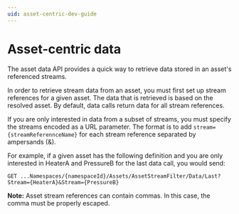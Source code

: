 ```yaml
---
uid: asset-centric-dev-guide
---
```


# Asset-centric data

The asset data API provides a quick way to retrieve data stored in an asset's referenced streams. 

In order to retrieve stream data from an asset, you must first set up stream references for a given asset. The data that is retrieved is based on the resolved asset. By default, data calls return data for all stream references. 

If you are only interested in data from a subset of streams, you must specify the streams encoded as a URL parameter. The format is to add `stream={streamReferennceName}` for each stream reference separated by ampersands (&).

For example, if a given asset has the following definition and you are only interested in HeaterA and PressureB for the last data call, you would send:

```text 
GET ...Namespaces/{namespaceId}/Assets/AssetStreamFilter/Data/Last?Stream={HeaterA}&Stream={PressureB}
```

**Note:** Asset stream references can contain commas. In this case, the comma must be properly escaped.